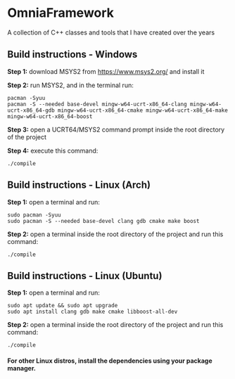 
# OmniaFramework

A collection of C++ classes and tools that I have created over the years


## Build instructions - Windows
**Step 1:**
download MSYS2 from https://www.msys2.org/ and install it

**Step 2:**
run MSYS2, and in the terminal run:
```
pacman -Syuu
pacman -S --needed base-devel mingw-w64-ucrt-x86_64-clang mingw-w64-ucrt-x86_64-gdb mingw-w64-ucrt-x86_64-cmake mingw-w64-ucrt-x86_64-make mingw-w64-ucrt-x86_64-boost
```

**Step 3:**
open a UCRT64/MSYS2 command prompt inside the root directory of the project

**Step 4:**
execute this command:
```
./compile
```
## Build instructions - Linux (Arch)
**Step 1:**
open a terminal and run:
```
sudo pacman -Syuu
sudo pacman -S --needed base-devel clang gdb cmake make boost
```

**Step 2:**
open a terminal inside the root directory of the project and run this command:
```
./compile
```
## Build instructions - Linux (Ubuntu)
**Step 1:**
open a terminal and run:
```
sudo apt update && sudo apt upgrade
sudo apt install clang gdb make cmake libboost-all-dev
```

**Step 2:**
open a terminal inside the root directory of the project and run this command:
```
./compile
```

#### For other Linux distros, install the dependencies using your package manager.